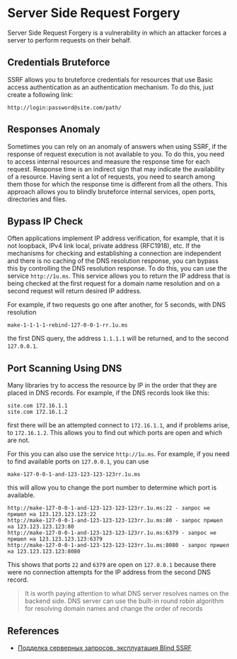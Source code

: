 # Server Side Request Forgery

Server Side Request Forgery is a vulnerability in which an attacker forces a server to perform requests on their behalf.

## Credentials Bruteforce

SSRF allows you to bruteforce credentials for resources that use Basic access authentication as an authentication
 mechanism. To do this, just create a following link:

```http request
http://login:password@site.com/path/
```

## Responses Anomaly

Sometimes you can rely on an anomaly of answers when using SSRF, if the response of request execution is not available
 to you. To do this, you need to access internal resources and measure the response time for each request. Response time
 is an indirect sign that may indicate the availability of a resource. Having sent a lot of requests, you need to search
 among them those for which the response time is different from all the others. This approach allows you to blindly
 bruteforce internal services, open ports, directories and files.

## Bypass IP Check

Often applications implement IP address verification, for example, that it is not loopback, IPv4 link local, private
 address (RFC1918), etc. If the mechanisms for checking and establishing a connection are independent and there is no
 caching of the DNS resolution response, you can bypass this by controlling the DNS resolution response. To do this,
 you can use the service `http://1u.ms`. This service allows you to return the IP address that is being checked at the
 first request for a domain name resolution and on a second request will return desired IP address.

For example, if two requests go one after another, for 5 seconds, with DNS resolution

```http request
make-1-1-1-1-rebind-127-0-0-1-rr.1u.ms
```

the first DNS query, the address `1.1.1.1` will be returned, and to the second` 127.0.0.1`.

## Port Scanning Using DNS

Many libraries try to access the resource by IP in the order that they are placed in DNS records. For example, if the
 DNS records look like this:

```http request
site.com 172.16.1.1
site.com 172.16.1.2
```

first there will be an attempted connect to `172.16.1.1`, and if problems arise, to `172.16.1.2`. This allows you to
 find out which ports are open and which are not.

For this you can also use the service `http://1u.ms`. For example, if you need to find available ports on `127.0.0.1`,
 you can use

```http request
make-127-0-0-1-and-123-123-123-123rr.1u.ms
```

this will allow you to change the port number to determine which port is available.

```http request
http://make-127-0-0-1-and-123-123-123-123rr.1u.ms:22 - запрос не пришел на 123.123.123.123:22
http://make-127-0-0-1-and-123-123-123-123rr.1u.ms:80 - запрос пришел на 123.123.123.123:80
http://make-127-0-0-1-and-123-123-123-123rr.1u.ms:6379 - запрос не пришел на 123.123.123.123:6379
http://make-127-0-0-1-and-123-123-123-123rr.1u.ms:8080 - запрос пришел на 123.123.123.123:8080
```

This shows that ports `22` and `6379` are open on `127.0.0.1` because there were no connection attempts for the IP
 address from the second DNS record.

> It is worth paying attention to what DNS server resolves names on the backend side. DNS server can use the built-in 
 round robin algorithm for resolving domain names and change the order of records

## References

- [Подделка серверных запросов, эксплуатация Blind SSRF](https://bo0om.ru/blind-ssrf)